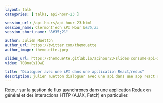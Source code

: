 ```yaml
---
layout: talk
categories: [ talks, api-hour-23 ]

session_url: /api-hours/api-hour-23.html
session_name: Clermont'ech API Hour &#35;23
session_short_name: "&#35;23"

author: Julien Muetton
author_url: https://twitter.com/themouette
author_image: themouette.jpeg

slides_url: https://themouette.gitlab.io/apihour23-slides-consume-api-in-redux/
video: T0BnaGsIOwE

title: "Dialoguer avec une API dans une application React/redux"
description: julien muetton dialoguer avec une api dans une app react redux
---
```




Retour sur la gestion de flux asynchrones dans une application Redux en général
et des interactions HTTP (AJAX, Fetch) en particulier.

